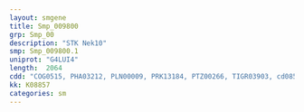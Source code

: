 ```yaml
---
layout: smgene
title: Smp_009800
grp: Smp_00
description: "STK Nek10"
smp: Smp_009800.1
uniprot: "G4LUI4"
length:  2064
cdd: "COG0515, PHA03212, PLN00009, PRK13184, PTZ00266, TIGR03903, cd08528, cl21453, pfam00069, smart00220"
kk: K08857
categories: sm
---
```

